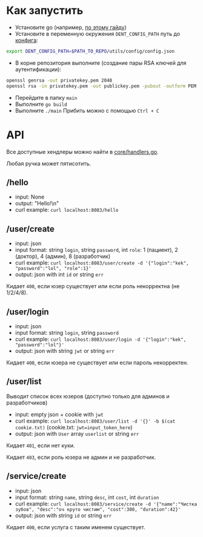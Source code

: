 # Как запустить
- Установите go (например, [по этому гайду](https://howistart.org/posts/go/1/#setting-up-your-environment))
- Установите в переменную окружения `DENT_CONFIG_PATH` путь до [конфига](https://github.com/GandarfHSE/dentistryBackend/blob/main/utils/config/config.json):
```bash
export DENT_CONFIG_PATH=$PATH_TO_REPO/utils/config/config.json
```
- В корне репозитория выполните (создание пары RSA ключей для аутентификации):
```bash
openssl genrsa -out privatekey.pem 2048
openssl rsa -in privatekey.pem -out publickey.pem -pubout -outform PEM
```
- Перейдите в папку `main`
- Выполните `go build`
- Выполните `./main`
Прибить можно с помощью `Ctrl + C`

# API

Все доступные хендлеры можно найти в [core/handlers.go](https://github.com/GandarfHSE/dentistryBackend/blob/main/core/handlers.go).

Любая ручка может пятисотить.

## /hello
- input: None
- output: "Hello!\n"
- curl example: `curl localhost:8083/hello`

## /user/create
- input: json
- input format: string `login`, string `password`, int `role`: 1 (пациент), 2 (доктор), 4 (админ), 8 (разработчик)
- curl example: `curl localhost:8083/user/create -d '{"login":"kek", "password":"lol", "role":1}'`
- output: json with int `id` or string `err`

Кидает `400`, если юзер существует или если роль некорректна (не 1/2/4/8).

## /user/login
- input: json
- input format: string `login`, string `password`
- curl example: `curl localhost:8083/user/login -d '{"login":"kek", "password":"lol"}'`
- output: json with string `jwt` or string `err`

Кидает `400`, если юзера не существует или если пароль некорректен.

## /user/list
Выводит список всех юзеров (доступно только для админов и разработчиков)
- input: empty json + cookie with `jwt`
- curl example: `curl localhost:8083/user/list -d '{}' -b $(cat cookie.txt)` (cookie.txt: `jwt=input_token_here`)
- output: json with `User` array `userlist` or string `err`

Кидает `401`, если нет куки.

Кидает `403`, если роль юзера не админ и не разработчик.

## /service/create
- input: json
- input format: string `name`, string `desc`, int `cost`, int `duration`
- curl example: `curl localhost:8083/service/create -d '{"name":"Чистка зубов", "desc":"оч круто чистим", "cost":300, "duration":42}'`
- output: json with string `id` or string `err`

Кидает `400`, если услуга с таким именем существует.
